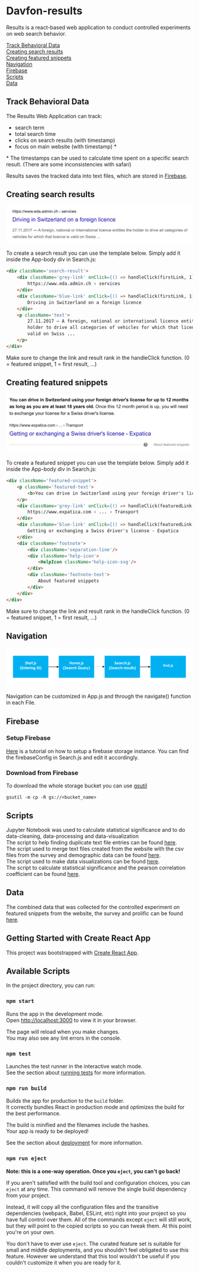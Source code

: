 # Davfon-results
Results is a react-based web application to conduct controlled experiments on web search behavior.

[Track Behavioral Data](#track-behavioral-data)<br />
[Creating search results](#creating-search-results)<br />
[Creating featured snippets](#creating-featured-snippets)<br />
[Navigation](#navigation)<br />
[Firebase](#firebase)<br />
[Scripts](#scripts)<br />
[Data](#data)<br />

## Track Behavioral Data
The Results Web Application can track:
- search term
- total search time
- clicks on search results (with timestamp)
- focus on main website (with timestamp) \*

\* The timestamps can be used to calculate time spent on a specific search result. (There are some inconsistencies with safari)

Results saves the tracked data into text files, which are stored in [Firebase](#firebase).

## Creating search results

<img src="./images/search-result.png">

To create a search result you can use the template below. Simply add it inside the App-body div in Search.js:

```html
<div className='search-result'>
    <div className='grey-link' onClick={() => handleClick(firstLink, 1)} >   
        https://www.eda.admin.ch › services
    </div>
    <div className='blue-link' onClick={() => handleClick(firstLink, 1)} >
        Driving in Switzerland on a foreign licence
    </div>
    <p className='text'>
        27.11.2017 — A foreign, national or international licence entitles the
        holder to drive all categories of vehicles for which that licence is
        valid on Swiss ...
    </p>
</div>
```

Make sure to change the link and result rank in the handleClick function. (0 = featured snippet, 1 = first result, ...)

## Creating featured snippets

<img src="./images/featured-snippet.png">

To create a featured snippet you can use the template below. Simply add it inside the App-body div in Search.js:

```html
<div className='featured-snippet'>
    <p className='featured-text'>
        <b>You can drive in Switzerland using your foreign driver's license for up to 12 months as long as you are at least 18 years old.</b> Once this 12 month period is up, you will need to exchange your license for a Swiss driver's license.
    </p>
    <div className='grey-link' onClick={() => handleClick(featuredLink, 0)} >
        https://www.expatica.com › ... › Transport
    </div>
    <div className='blue-link' onClick={() => handleClick(featuredLink, 0)} >
        Getting or exchanging a Swiss driver's license - Expatica
    </div>
    <div className='footnote'>
        <div className='separation-line'/>
        <div className='help-icon'>
            <HelpIcon className='help-icon-svg'/>
        </div>
        <div className='footnote-text'>
            About featured snippets
        </div>
    </div>
</div>
```

Make sure to change the link and result rank in the handleClick function. (0 = featured snippet, 1 = first result, ...)

## Navigation
<img src="./images/navigation.png">

Navigation can be customized in App.js and through the navigate() function in each File. 

## Firebase
### Setup Firebase
[Here](https://www.youtube.com/watch?v=xUKIQAIOfrU) is a tutorial on how to setup a firebase storage instance. You can find the firebaseConfig in Search.js and edit it accordingly.

### Download from Firebase
To download the whole storage bucket you can use [gsutil](https://cloud.google.com/storage/docs/gsutil/commands/cp)
```
gsutil -m cp -R gs://<bucket_name>
```

## Scripts
Jupyter Notebook was used to calculate statistical significance and to do data-cleaning, data-processing and data-visualization<br>
The script to help finding duplicate text file entries can be found [here](https://github.com/Davfon/results/tree/master/scripts/data-cleaning.ipynb).<br>
The script used to merge text files created from the website with the csv files from the survey and demographic data can be found [here](https://github.com/Davfon/results/tree/master/scripts/data-processing.ipynb).<br>
The script used to make data visualizations can be found [here](https://github.com/Davfon/results/tree/master/scripts/data-visualization.ipynb).<br>
The script to calculate statistical significance and the pearson correlation coefficient can be found [here](https://github.com/Davfon/results/tree/master/scripts/significance.ipynb).<br>

## Data
The combined data that was collected for the controlled experiment on featured snippets from the website, the survey and prolific can be found [here](https://github.com/Davfon/results/tree/master/data).<br>

## Getting Started with Create React App

This project was bootstrapped with [Create React App](https://github.com/facebook/create-react-app).

## Available Scripts

In the project directory, you can run:

### `npm start`

Runs the app in the development mode.\
Open [http://localhost:3000](http://localhost:3000) to view it in your browser.

The page will reload when you make changes.\
You may also see any lint errors in the console.

### `npm test`

Launches the test runner in the interactive watch mode.\
See the section about [running tests](https://facebook.github.io/create-react-app/docs/running-tests) for more information.

### `npm run build`

Builds the app for production to the `build` folder.\
It correctly bundles React in production mode and optimizes the build for the best performance.

The build is minified and the filenames include the hashes.\
Your app is ready to be deployed!

See the section about [deployment](https://facebook.github.io/create-react-app/docs/deployment) for more information.

### `npm run eject`

**Note: this is a one-way operation. Once you `eject`, you can't go back!**

If you aren't satisfied with the build tool and configuration choices, you can `eject` at any time. This command will remove the single build dependency from your project.

Instead, it will copy all the configuration files and the transitive dependencies (webpack, Babel, ESLint, etc) right into your project so you have full control over them. All of the commands except `eject` will still work, but they will point to the copied scripts so you can tweak them. At this point you're on your own.

You don't have to ever use `eject`. The curated feature set is suitable for small and middle deployments, and you shouldn't feel obligated to use this feature. However we understand that this tool wouldn't be useful if you couldn't customize it when you are ready for it.

